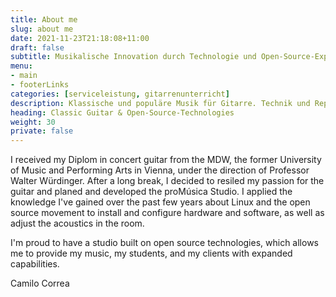```yaml
---
title: About me
slug: about me
date: 2021-11-23T21:18:08+11:00
draft: false
subtitle: Musikalische Innovation durch Technologie und Open-Source-Expertise
menu: 
- main
- footerLinks
categories: [serviceleistung, gitarrenunterricht]
description: Klassische und populäre Musik für Gitarre. Technik und Repertoire.
heading: Classic Guitar & Open-Source-Technologies
weight: 30
private: false
---
```


I received my Diplom in concert guitar from the MDW, the former University of Music and Performing Arts in Vienna, under the direction of Professor Walter Würdinger. After a long break, I decided to resiled my passion for the guitar and planed and developed the proMúsica Studio. I applied the knowledge I've gained over the past few years about Linux and the open source movement to install and configure hardware and software, as well as adjust the acoustics in the room.

I'm proud to have a studio built on open source technologies, which allows me to provide my music, my students, and my clients with expanded capabilities.

Camilo Correa


